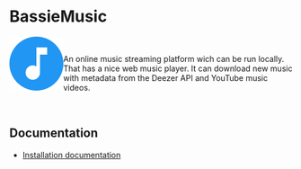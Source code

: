 # BassieMusic

<div>
<img align="left" src="web/static/images/icon-192x192.png" width="96" height="96" />
<br/>
<p>
    An online music streaming platform wich can be run locally. That has a nice web music player. It can download new music with metadata from the Deezer API and YouTube music videos.
</p>
<br/>
</div>


## Documentation
- [Installation documentation](docs/installation.md)
